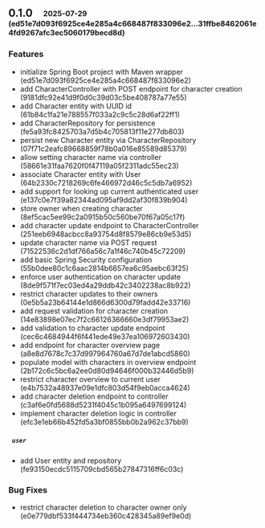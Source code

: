 ## **0.1.0**&emsp;<sub><sup>2025-07-29 (ed51e7d093f6925ce4e285a4c668487f833096e2...31ffbe8462061e4fd9267afc3ec5060179becd8d)</sup></sub>

### Features

- initialize Spring Boot project with Maven wrapper (ed51e7d093f6925ce4e285a4c668487f833096e2)
- add CharacterController with POST endpoint for character creation (9181dfc92e41d9f0d0c39d03c5be408787a77e55)
- add Character entity with UUID id (61b84c1fa21e788557f033a2c9c5c28d6af22ff1)
- add CharacterRepository for persistence (fe5a93fc8425703a7d5b4c705813f11e277db803)
- persist new Character entity via CharacterRepository (07f71c2eafc89668859f78b0a016e85589d85379)
- allow setting character name via controller (58661e31faa7620f0f47119a05f2311adc55ec23)
- associate Character entity with User (64b2330c7218269c6fe466972d46c5c5db7a6952)
- add support for looking up current authenticated user (e137c0e7f39a82344ad095af9dd2af30f839b904)
- store owner when creating character (8ef5cac5ee99c2a0915b50c560be70f67a05c17f)
- add character update endpoint to CharacterController (251eeb6948acbcc8a93754d8f8579e86cb9e53d5)
- update character name via POST request (71522536c2d1df766a56c7a1f46c740b45c72209)
- add basic Spring Security configuration (55b0dee80c1c6aac2814b6657ea6c95aebc63f25)
- enforce user authentication on character update (8de9f571f7ec03ed4a29ddb42c3402238ac8b922)
- restrict character updates to their owners (0e5b5a23b64144e1d866d6300d79fadd42e33716)
- add request validation for character creation (14e83898e07ec7f2c66126366660e3df79953ae2)
- add validation to character update endpoint (cec6c4684944f6f441ede49e37ea106972603430)
- add endpoint for character overview page (a8e8d7678c7c37d997964760a67d7de1abcd5860)
- populate model with characters in overview endpoint (2b172c6c5bc6a2ee0d80d94646f000b32446d5b9)
- restrict character overview to current user (e4b7532a48937e09e1dfc803d54f9eb0acca4624)
- add character deletion endpoint to controller (c3af6e0fd5688d5231f4045c1b095a6497699124)
- implement character deletion logic in controller (efc3e1eb66b452fd5a3bf0855bb0b2a962c37bb9)

##### &ensp;`user`

- add User entity and repository (fe93150ecdc5115709cbd565b27847316ff6c03c)

### Bug Fixes

- restrict character deletion to character owner only (e0e779dbf533f444734eb360c428345a89ef9e0d)

<br>


